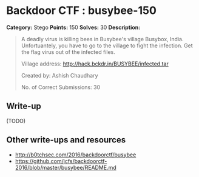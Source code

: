 # Backdoor CTF : busybee-150

**Category:** Stego
**Points:** 150
**Solves:** 30
**Description:**

> A deadly virus is killing bees in Busybee's village Busybox, India. Unfortuantely, you have to go to the village to fight the infection. Get the flag virus out of the infected files. 
> 
> Village address: <http://hack.bckdr.in/BUSYBEE/infected.tar>
> 
> Created by: Ashish Chaudhary
> 
> No. of Correct Submissions: 30
> 


## Write-up

(TODO)

## Other write-ups and resources

* http://b0tchsec.com/2016/backdoorctf/busybee
* https://github.com/jcfs/backdoorctf-2016/blob/master/busybee/README.md
